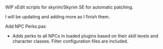 WIP xEdit scripts for skyrim/Skyrim SE for automatic patching.

I will be updating and adding more as I finish them.

Add NPC Perks.pas
- Adds perks to all NPCs in loaded plugins based on their skill levels and character classes. Filter configuration files are included.
